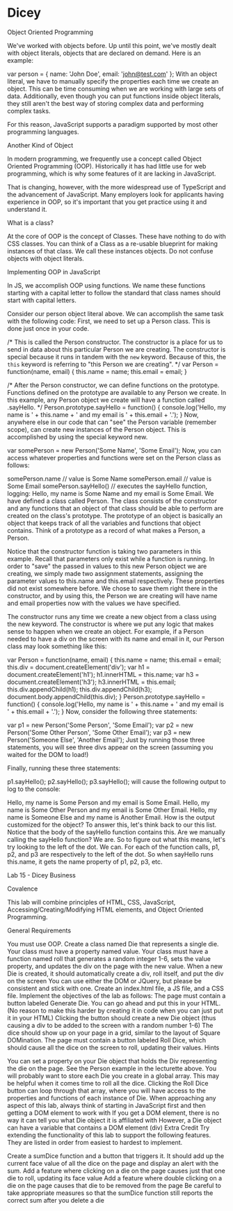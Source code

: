 # Dicey
Object Oriented Programming

We've worked with objects before. Up until this point, we've mostly dealt with object literals, objects that are declared on demand. Here is an example:

var person = {
    name: 'John Doe',
    email: 'john@test.com'
};
With an object literal, we have to manually specify the properties each time we create an object. This can be time consuming when we are working with large sets of data. Additionally, even though you can put functions inside object literals, they still aren't the best way of storing complex data and performing complex tasks.

For this reason, JavaScript supports a paradigm supported by most other programming languages.

Another Kind of Object

In modern programming, we frequently use a concept called Object Oriented Programming (OOP). Historically it has had little use for web programming, which is why some features of it are lacking in JavaScript.

That is changing, however, with the more widespread use of TypeScript and the advancement of JavaScript. Many employers look for applicants having experience in OOP, so it's important that you get practice using it and understand it.

What is a class?

At the core of OOP is the concept of Classes. These have nothing to do with CSS classes. You can think of a Class as a re-usable blueprint for making instances of that class. We call these instances objects. Do not confuse objects with object literals.

Implementing OOP in JavaScript

In JS, we accomplish OOP using functions. We name these functions starting with a capital letter to follow the standard that class names should start with capital letters.

Consider our person object literal above. We can accomplish the same task with the following code: First, we need to set up a Person class. This is done just once in your code.

/*
This is called the Person constructor.
The constructor is a place for us to send in data about this particular Person we are creating.
The constructor is special because it runs in tandem with the `new` keyword.
Because of this, the `this` keyword is referring to "this Person we are creating".
*/
var Person = function(name, email) {
    this.name = name;
    this.email = email;
}

/*
After the Person constructor, we can define functions on the prototype.
Functions defined on the prototype are available to any Person we create.
In this example, any Person object we create will have a function called .sayHello.
*/
Person.prototype.sayHello = function() {
    console.log('Hello, my name is ' + this.name + ' and my email is ' + this.email + '.');
}
Now, anywhere else in our code that can "see" the Person variable (remember scope), can create new instances of the Person object. This is accomplished by using the special keyword new.

var somePerson = new Person('Some Name', 'Some Email');
Now, you can access whatever properties and functions were set on the Person class as follows:

somePerson.name // value is Some Name
somePerson.email // value is Some Email
somePerson.sayHello() // executes the sayHello function, logging: Hello, my name is Some Name and my email is Some Email.
We have defined a class called Person. The class consists of the constructor and any functions that an object of that class should be able to perform are created on the class's prototype. The prototype of an object is basically an object that keeps track of all the variables and functions that object contains. Think of a prototype as a record of what makes a Person, a Person.

Notice that the constructor function is taking two parameters in this example. Recall that parameters only exist while a function is running. In order to "save" the passed in values to this new Person object we are creating, we simply made two assignment statements, assigning the parameter values to this.name and this.email respectively. These properties did not exist somewhere before. We chose to save them right there in the constructor, and by using this, the Person we are creating will have name and email properties now with the values we have specified.

The constructor runs any time we create a new object from a class using the new keyword. The constructor is where we put any logic that makes sense to happen when we create an object. For example, if a Person needed to have a div on the screen with its name and email in it, our Person class may look something like this:

var Person = function(name, email) {
    this.name = name;
    this.email = email;
    this.div = document.createElement('div');
    var h1 = document.createElement('h1');
    h1.innerHTML = this.name;
    var h3 = document.createElement('h3');
    h3.innerHTML = this.email;
    this.div.appendChild(h1);
    this.div.appendChild(h3);
    document.body.appendChild(this.div);
}
Person.prototype.sayHello = function() {
    console.log('Hello, my name is ' + this.name + ' and my email is ' + this.email + '.');
}
Now, consider the following three statements:

var p1 = new Person('Some Person', 'Some Email');
var p2 = new Person('Some Other Person', 'Some Other Email');
var p3 = new Person('Someone Else', 'Another Email');
Just by running those three statements, you will see three divs appear on the screen (assuming you waited for the DOM to load!)

Finally, running these three statements:

p1.sayHello();
p2.sayHello();
p3.sayHello();
will cause the following output to log to the console:

Hello, my name is Some Person and my email is Some Email.
Hello, my name is Some Other Person and my email is Some Other Email.
Hello, my name is Someone Else and my name is Another Email.
How is the output customized for the object? To answer this, let's think back to our this list. Notice that the body of the sayHello function contains this. Are we manually calling the sayHello function? We are. So to figure out what this means, let's try looking to the left of the dot. We can. For each of the function calls, p1, p2, and p3 are respectively to the left of the dot. So when sayHello runs this.name, it gets the name property of p1, p2, p3, etc.

Lab 15 - Dicey Business

Covalence

This lab will combine principles of HTML, CSS, JavaScript, Accessing/Creating/Modifying HTML elements, and Object Oriented Programming.

General Requirements

You must use OOP. Create a class named Die that represents a single die.
Your class must have a property named value.
Your class must have a function named roll that generates a random integer 1-6, sets the value property, and updates the div on the page with the new value.
When a new Die is created, it should automatically create a div, roll itself, and put the div on the screen
You can use either the DOM or JQuery, but please be consistent and stick with one.
Create an index.html file, a JS file, and a CSS file.
Implement the objectives of the lab as follows:
The page must contain a button labeled Generate Die. You can go ahead and put this in your HTML. (No reason to make this harder by creating it in code when you can just put it in your HTML)
Clicking the button should create a new Die object (thus causing a div to be added to the screen with a random number 1-6)
The dice should show up on your page in a grid, similar to the layout of Square DOMination.
The page must contain a button labeled Roll Dice, which should cause all the dice on the screen to roll, updating their values.
Hints

You can set a property on your Die object that holds the Div representing the die on the page. See the Person example in the lecturette above.
You will probably want to store each Die you create in a global array. This may be helpful when it comes time to roll all the dice.
Clicking the Roll Dice button can loop through that array, where you will have access to the properties and functions of each instance of Die.
When approaching any aspect of this lab, always think of starting in JavaScript first and then getting a DOM element to work with
If you get a DOM element, there is no way it can tell you what Die object it is affiliated with
However, a Die object can have a variable that contains a DOM element (div)
Extra Credit Try extending the functionality of this lab to support the following features. They are listed in order from easiest to hardest to implement.

Create a sumDice function and a button that triggers it. It should add up the current face value of all the dice on the page and display an alert with the sum.
Add a feature where clicking on a die on the page causes just that one die to roll, updating its face value
Add a feature where double clicking on a die on the page causes that die to be removed from the page
Be careful to take appropriate measures so that the sumDice function still reports the correct sum after you delete a die
